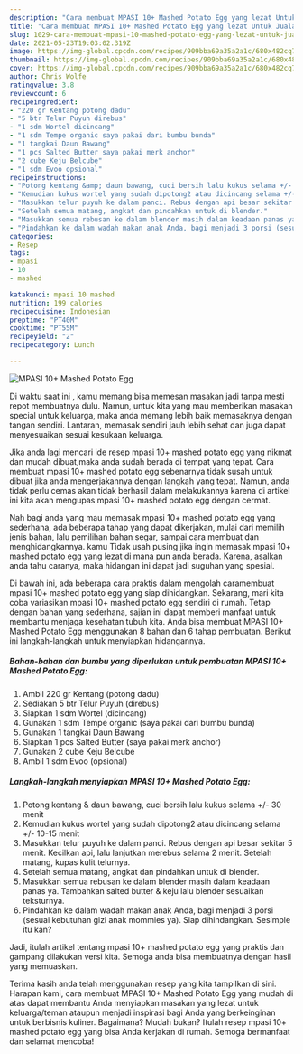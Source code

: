 ```yaml
---
description: "Cara membuat MPASI 10+ Mashed Potato Egg yang lezat Untuk Jualan"
title: "Cara membuat MPASI 10+ Mashed Potato Egg yang lezat Untuk Jualan"
slug: 1029-cara-membuat-mpasi-10-mashed-potato-egg-yang-lezat-untuk-jualan
date: 2021-05-23T19:03:02.319Z
image: https://img-global.cpcdn.com/recipes/909bba69a35a2a1c/680x482cq70/mpasi-10-mashed-potato-egg-foto-resep-utama.jpg
thumbnail: https://img-global.cpcdn.com/recipes/909bba69a35a2a1c/680x482cq70/mpasi-10-mashed-potato-egg-foto-resep-utama.jpg
cover: https://img-global.cpcdn.com/recipes/909bba69a35a2a1c/680x482cq70/mpasi-10-mashed-potato-egg-foto-resep-utama.jpg
author: Chris Wolfe
ratingvalue: 3.8
reviewcount: 6
recipeingredient:
- "220 gr Kentang potong dadu"
- "5 btr Telur Puyuh direbus"
- "1 sdm Wortel dicincang"
- "1 sdm Tempe organic saya pakai dari bumbu bunda"
- "1 tangkai Daun Bawang"
- "1 pcs Salted Butter saya pakai merk anchor"
- "2 cube Keju Belcube"
- "1 sdm Evoo opsional"
recipeinstructions:
- "Potong kentang &amp; daun bawang, cuci bersih lalu kukus selama +/- 30 menit"
- "Kemudian kukus wortel yang sudah dipotong2 atau dicincang selama +/- 10-15 menit"
- "Masukkan telur puyuh ke dalam panci. Rebus dengan api besar sekitar 5 menit. Kecilkan api, lalu lanjutkan merebus selama 2 menit. Setelah matang, kupas kulit telurnya."
- "Setelah semua matang, angkat dan pindahkan untuk di blender."
- "Masukkan semua rebusan ke dalam blender masih dalam keadaan panas ya. Tambahkan salted butter &amp; keju lalu blender sesuaikan teksturnya."
- "Pindahkan ke dalam wadah makan anak Anda, bagi menjadi 3 porsi (sesuai kebutuhan gizi anak mommies ya). Siap dihindangkan. Sesimple itu kan?"
categories:
- Resep
tags:
- mpasi
- 10
- mashed

katakunci: mpasi 10 mashed 
nutrition: 199 calories
recipecuisine: Indonesian
preptime: "PT40M"
cooktime: "PT55M"
recipeyield: "2"
recipecategory: Lunch

---
```



![MPASI 10+ Mashed Potato Egg](https://img-global.cpcdn.com/recipes/909bba69a35a2a1c/680x482cq70/mpasi-10-mashed-potato-egg-foto-resep-utama.jpg)

Di waktu  saat ini , kamu memang bisa memesan masakan jadi tanpa mesti repot membuatnya dulu. Namun, untuk kita yang mau memberikan masakan special untuk keluarga, maka anda memang lebih baik memasaknya dengan tangan sendiri. Lantaran, memasak sendiri jauh lebih sehat dan juga dapat menyesuaikan sesuai kesukaan keluarga.

Jika anda lagi mencari ide resep mpasi 10+ mashed potato egg yang nikmat dan mudah dibuat,maka anda sudah berada di tempat yang tepat. Cara membuat mpasi 10+ mashed potato egg  sebenarnya tidak susah untuk dibuat jika anda mengerjakannya dengan langkah yang tepat. Namun, anda tidak perlu cemas akan tidak berhasil dalam melakukannya 
karena di artikel ini kita akan mengupas mpasi 10+ mashed potato egg dengan cermat.  



Nah bagi anda yang mau memasak mpasi 10+ mashed potato egg yang sederhana, ada beberapa tahap yang dapat dikerjakan, mulai dari memilih jenis bahan, lalu pemilihan bahan segar, sampai cara membuat dan menghidangkannya. kamu Tidak usah pusing jika ingin memasak mpasi 10+ mashed potato egg yang lezat di mana pun anda berada. Karena, asalkan anda  tahu caranya, maka hidangan ini dapat jadi suguhan yang spesial.

Di bawah ini, ada beberapa cara praktis  dalam mengolah caramembuat mpasi 10+ mashed potato egg yang siap dihidangkan. Sekarang, mari kita coba variasikan mpasi 10+ mashed potato egg sendiri di rumah. Tetap dengan bahan yang sederhana, sajian ini dapat memberi manfaat untuk membantu menjaga kesehatan tubuh kita. Anda bisa membuat MPASI 10+ Mashed Potato Egg menggunakan 8 bahan dan 6 tahap pembuatan. Berikut ini langkah-langkah untuk menyiapkan hidangannya.

<!--inarticleads1-->

##### Bahan-bahan dan bumbu yang diperlukan untuk pembuatan MPASI 10+ Mashed Potato Egg:

1. Ambil 220 gr Kentang (potong dadu)
1. Sediakan 5 btr Telur Puyuh (direbus)
1. Siapkan 1 sdm Wortel (dicincang)
1. Gunakan 1 sdm Tempe organic (saya pakai dari bumbu bunda)
1. Gunakan 1 tangkai Daun Bawang
1. Siapkan 1 pcs Salted Butter (saya pakai merk anchor)
1. Gunakan 2 cube Keju Belcube
1. Ambil 1 sdm Evoo (opsional)




<!--inarticleads2-->

##### Langkah-langkah menyiapkan MPASI 10+ Mashed Potato Egg:

1. Potong kentang &amp; daun bawang, cuci bersih lalu kukus selama +/- 30 menit
1. Kemudian kukus wortel yang sudah dipotong2 atau dicincang selama +/- 10-15 menit
1. Masukkan telur puyuh ke dalam panci. Rebus dengan api besar sekitar 5 menit. Kecilkan api, lalu lanjutkan merebus selama 2 menit. Setelah matang, kupas kulit telurnya.
1. Setelah semua matang, angkat dan pindahkan untuk di blender.
1. Masukkan semua rebusan ke dalam blender masih dalam keadaan panas ya. Tambahkan salted butter &amp; keju lalu blender sesuaikan teksturnya.
1. Pindahkan ke dalam wadah makan anak Anda, bagi menjadi 3 porsi (sesuai kebutuhan gizi anak mommies ya). Siap dihindangkan. Sesimple itu kan?




Jadi, itulah artikel tentang  mpasi 10+ mashed potato egg  yang praktis dan gampang dilakukan versi kita. Semoga anda bisa membuatnya dengan hasil yang memuaskan. 

Terima kasih anda telah menggunakan resep yang kita tampilkan di sini. Harapan kami, cara membuat  MPASI 10+ Mashed Potato Egg yang mudah di atas dapat membantu Anda menyiapkan masakan yang lezat untuk keluarga/teman ataupun menjadi inspirasi bagi Anda yang berkeinginan untuk berbisnis kuliner. Bagaimana? Mudah bukan? Itulah resep mpasi 10+ mashed potato egg yang bisa Anda kerjakan di rumah. Semoga bermanfaat dan selamat mencoba!

